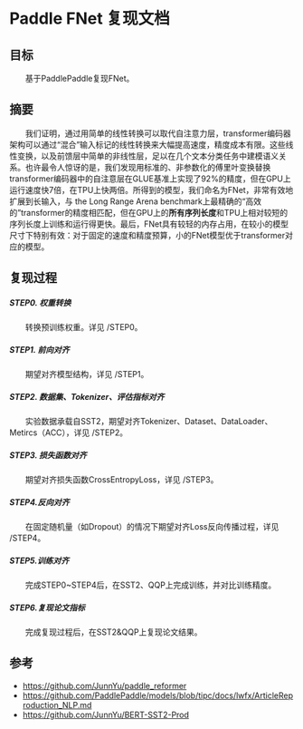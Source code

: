 # Paddle FNet 复现文档
## 目标
&emsp;&emsp;基于PaddlePaddle复现FNet。
## 摘要
&emsp;&emsp;我们证明，通过用简单的线性转换可以取代自注意力层，transformer编码器架构可以通过“混合”输入标记的线性转换来大幅提高速度，精度成本有限。这些线性变换，以及前馈层中简单的非线性层，足以在几个文本分类任务中建模语义关系。也许最令人惊讶的是，我们发现用标准的、非参数化的傅里叶变换替换transformer编码器中的自注意层在GLUE基准上实现了92%的精度，但在GPU上运行速度快7倍，在TPU上快两倍。所得到的模型，我们命名为FNet，非常有效地扩展到长输入，与 the Long Range Arena benchmark上最精确的“高效的”transformer的精度相匹配，但在GPU上的**所有序列长度**和TPU上相对较短的序列长度上训练和运行得更快。最后，FNet具有较轻的内存占用，在较小的模型尺寸下特别有效：对于固定的速度和精度预算，小的FNet模型优于transformer对应的模型。

## 复现过程
##### STEP0. 权重转换
&emsp;&emsp;转换预训练权重。详见 /STEP0。  

##### STEP1. 前向对齐
&emsp;&emsp;期望对齐模型结构，详见 /STEP1。  

##### STEP2. 数据集、Tokenizer、评估指标对齐
&emsp;&emsp;实验数据承载自SST2，期望对齐Tokenizer、Dataset、DataLoader、Metircs（ACC），详见 /STEP2。  

##### STEP3. 损失函数对齐
&emsp;&emsp;期望对齐损失函数CrossEntropyLoss，详见 /STEP3。  

##### STEP4.反向对齐
&emsp;&emsp;在固定随机量（如Dropout）的情况下期望对齐Loss反向传播过程，详见 /STEP4。

##### STEP5.训练对齐
&emsp;&emsp;完成STEP0~STEP4后，在SST2、QQP上完成训练，并对比训练精度。  

##### STEP6.复现论文指标
&emsp;&emsp;完成复现过程后，在SST2&QQP上复现论文结果。  

## 参考
* https://github.com/JunnYu/paddle_reformer
* https://github.com/PaddlePaddle/models/blob/tipc/docs/lwfx/ArticleReproduction_NLP.md
* https://github.com/JunnYu/BERT-SST2-Prod
